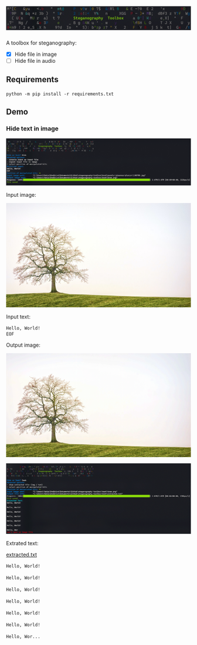 
# ![Stenography Toolbox](img/title_big.png)

A toolbox for steganography:

- [x] Hide file in image
- [ ] Hide file in audio

## Requirements

```
python -m pip install -r requirements.txt
```

## Demo

### Hide text in image

![usage hide](img/usage_hide.png)

Input image:

![input image](test/pexels-johannes-plenio-1146706.jpg)

Input text:

```
Hello, World!
EOF
```

Output image:

![output image](test/tree.png)

![usage seek](img/usage_seek.png)

Extrated text:

[extracted.txt](test/extracted.txt)

```
Hello, World!

Hello, World!

Hello, World!

Hello, World!

Hello, World!

Hello, World!

Hello, Wor...
```
